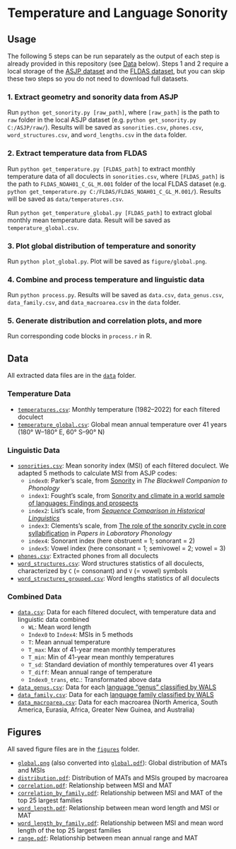 # Temperature and Language Sonority

## Usage

The following 5 steps can be run separately as the output of each step is already provided in this repository (see [Data](#data) below). Steps 1 and 2 require a local storage of the [ASJP dataset](https://github.com/lexibank/asjp) and the [FLDAS dataset](https://hydro1.gesdisc.eosdis.nasa.gov/data/FLDAS/FLDAS_NOAH01_C_GL_M.001/), but you can skip these two steps so you do not need to download full datasets.

### 1. Extract geometry and sonority data from ASJP

Run `python get_sonority.py [raw_path]`, where `[raw_path]` is the path to `raw` folder in the local ASJP dataset (e.g. `python get_sonority.py C:/ASJP/raw/`). Results will be saved as `sonorities.csv`, `phones.csv`, `word_structures.csv`, and `word_lengths.csv` in the `data` folder.

### 2. Extract temperature data from FLDAS

Run `python get_temperature.py [FLDAS_path]` to extract monthly temperature data of all doculects in `sonorities.csv`, where `[FLDAS_path]` is the path to `FLDAS_NOAH01_C_GL_M.001` folder of the local FLDAS dataset (e.g. `python get_temperature.py C:/FLDAS/FLDAS_NOAH01_C_GL_M.001/`). Results will be saved as `data/temperatures.csv`.

Run `python get_temperature_global.py [FLDAS_path]` to extract global monthly mean temperature data. Result will be saved as `temperature_global.csv`.

### 3. Plot global distribution of temperature and sonority

Run `python plot_global.py`. Plot will be saved as `figure/global.png`.

### 4. Combine and process temperature and linguistic data

Run `python process.py`. Results will be saved as `data.csv`, `data_genus.csv`, `data_family.csv`, and `data_macroarea.csv` in the `data` folder.

### 5. Generate distribution and correlation plots, and more

Run corresponding code blocks in `process.r` in R.

## Data

All extracted data files are in the [`data`](data/) folder.

### Temperature Data

- [`temperatures.csv`](data/temperatures.csv): Monthly temperature (1982–2022) for each filtered doculect
- [`temperature_global.csv`](data/temperatures_global.csv): Global mean annual temperature over 41 years (180° W–180° E, 60° S–90° N)

### Linguistic Data

- [`sonorities.csv`](data/sonorities.csv): Mean sonority index (MSI) of each filtered doculect. We adapted 5 methods to calculate MSI from ASJP codes:
  - `index0`: Parker’s scale, from [Sonority](https://doi.org/10.1002/9781444335262.wbctp0049) in *The Blackwell Companion to Phonology*
  - `index1`: Fought’s scale, from [Sonority and climate in a world sample of languages: Findings and prospects](https://doi.org/10.1177/1069397103259439)
  - `index2`: List’s scale, from [*Sequence Comparison in Historical Linguistics*](https://doi.org/10.1515/9783110720082)
  - `index3`: Clements’s scale, from [The role of the sonority cycle in core syllabification](https://doi.org/10.1017/cbo9780511627736.017) in *Papers in Laboratory Phonology*
  - `index4`: Sonorant index (here obstruent = 1; sonorant = 2)
  - `index5`: Vowel index (here consonant = 1; semivowel = 2; vowel = 3)
- [`phones.csv`](data/phones.csv): Extracted phones from all doculects
- [`word_structures.csv`](data/word_structures.csv): Word structures statistics of all doculects, characterized by `C` (= consonant) and `V` (= vowel) symbols
- [`word_structures_grouped.csv`](data/word_structures_grouped.csv): Word lengths statistics of all doculects

### Combined Data

- [`data.csv`](data/data.csv): Data for each filtered doculect, with temperature data and linguistic data combined
  - `WL`: Mean word length
  - `Index0` to `Index4`: MSIs in 5 methods
  - `T`: Mean annual temperature
  - `T_max`: Max of 41-year mean monthly temperatures
  - `T_min`: Min of 41-year mean monthly temperatures
  - `T_sd`: Standard deviation of monthly temperatures over 41 years
  - `T_diff`: Mean annual range of temperature
  - `Index0_trans`, etc.: Transformated above data
- [`data_genus.csv`](data/data_genus.csv): Data for each [language “genus” classified by WALS](https://wals.info/languoid/genealogy)
- [`data_family.csv`](data/data_family.csv): Data for each [language family classified by WALS](https://wals.info/languoid/genealogy)
- [`data_macroarea.csv`](data/data_macroarea.csv): Data for each macroarea (North America, South America, Eurasia, Africa, Greater New Guinea, and Australia)

## Figures

All saved figure files are in the [`figures`](figures/) folder.

- [`global.png`](figures/global.png) (also converted into [`global.pdf`](figures/global.pdf)): Global distribution of MATs and MSIs
- [`distribution.pdf`](figures/distribution.pdf): Distribution of MATs and MSIs grouped by macroarea
- [`correlation.pdf`](figures/correlation.pdf): Relationship between MSI and MAT
- [`correlation_by_family.pdf`](figures/correlation_by_family.pdf): Relationship between MSI and MAT of the top 25 largest families
- [`word_length.pdf`](figures/word_length.pdf): Relationship between mean word length and MSI or MAT
- [`word_length_by_family.pdf`](figures/word_length_by_family.pdf): Relationship between MSI and mean word length of the top 25 largest families
- [`range.pdf`](figures/range.pdf): Relationship between mean annual range and MAT

